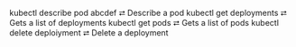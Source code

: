 kubectl describe pod abcdef  ⮂  Describe a pod
kubectl get deployments      ⮂  Gets a list of deployments
kubectl get pods             ⮂  Gets a list of pods
kubectl delete deploiyment <deployment-name>  ⮂  Delete a deployment